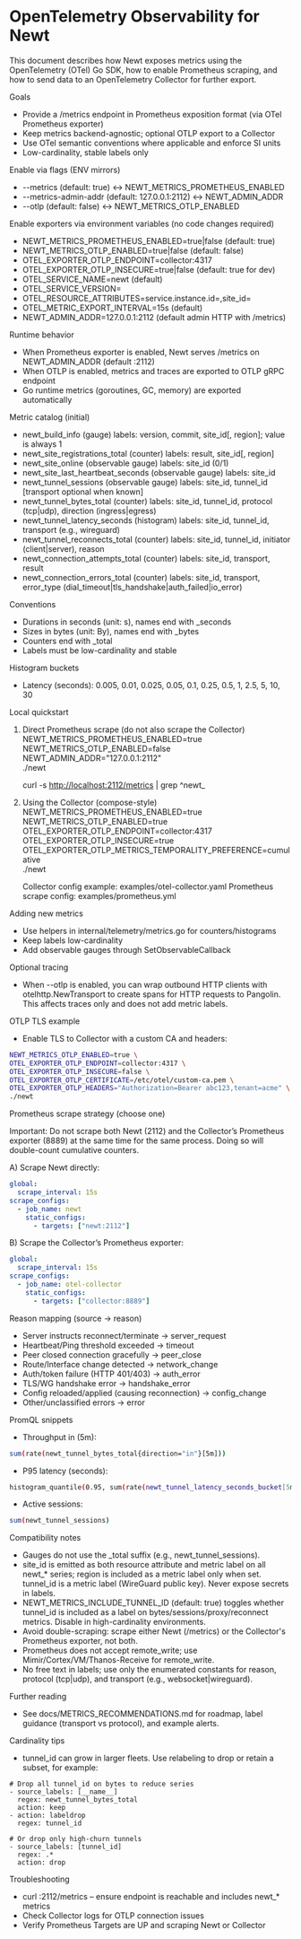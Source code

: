 <!-- markdownlint-disable MD033 -->
# OpenTelemetry Observability for Newt

This document describes how Newt exposes metrics using the OpenTelemetry (OTel) Go SDK, how to enable Prometheus scraping, and how to send data to an OpenTelemetry Collector for further export.

Goals

- Provide a /metrics endpoint in Prometheus exposition format (via OTel Prometheus exporter)
- Keep metrics backend-agnostic; optional OTLP export to a Collector
- Use OTel semantic conventions where applicable and enforce SI units
- Low-cardinality, stable labels only

Enable via flags (ENV mirrors)

- --metrics (default: true) ↔ NEWT_METRICS_PROMETHEUS_ENABLED
- --metrics-admin-addr (default: 127.0.0.1:2112) ↔ NEWT_ADMIN_ADDR
- --otlp (default: false) ↔ NEWT_METRICS_OTLP_ENABLED

Enable exporters via environment variables (no code changes required)

- NEWT_METRICS_PROMETHEUS_ENABLED=true|false (default: true)
- NEWT_METRICS_OTLP_ENABLED=true|false (default: false)
- OTEL_EXPORTER_OTLP_ENDPOINT=collector:4317
- OTEL_EXPORTER_OTLP_INSECURE=true|false (default: true for dev)
- OTEL_SERVICE_NAME=newt (default)
- OTEL_SERVICE_VERSION=<version>
- OTEL_RESOURCE_ATTRIBUTES=service.instance.id=<id>,site_id=<id>
- OTEL_METRIC_EXPORT_INTERVAL=15s (default)
- NEWT_ADMIN_ADDR=127.0.0.1:2112 (default admin HTTP with /metrics)

Runtime behavior

- When Prometheus exporter is enabled, Newt serves /metrics on NEWT_ADMIN_ADDR (default :2112)
- When OTLP is enabled, metrics and traces are exported to OTLP gRPC endpoint
- Go runtime metrics (goroutines, GC, memory) are exported automatically

Metric catalog (initial)

- newt_build_info (gauge) labels: version, commit, site_id[, region]; value is always 1
- newt_site_registrations_total (counter) labels: result, site_id[, region]
- newt_site_online (observable gauge) labels: site_id (0/1)
- newt_site_last_heartbeat_seconds (observable gauge) labels: site_id
- newt_tunnel_sessions (observable gauge) labels: site_id, tunnel_id [transport optional when known]
- newt_tunnel_bytes_total (counter) labels: site_id, tunnel_id, protocol (tcp|udp), direction (ingress|egress)
- newt_tunnel_latency_seconds (histogram) labels: site_id, tunnel_id, transport (e.g., wireguard)
- newt_tunnel_reconnects_total (counter) labels: site_id, tunnel_id, initiator (client|server), reason
- newt_connection_attempts_total (counter) labels: site_id, transport, result
- newt_connection_errors_total (counter) labels: site_id, transport, error_type (dial_timeout|tls_handshake|auth_failed|io_error)

Conventions

- Durations in seconds (unit: s), names end with _seconds
- Sizes in bytes (unit: By), names end with _bytes
- Counters end with _total
- Labels must be low-cardinality and stable

Histogram buckets

- Latency (seconds): 0.005, 0.01, 0.025, 0.05, 0.1, 0.25, 0.5, 1, 2.5, 5, 10, 30

Local quickstart

1) Direct Prometheus scrape (do not also scrape the Collector)
   NEWT_METRICS_PROMETHEUS_ENABLED=true \
   NEWT_METRICS_OTLP_ENABLED=false \
   NEWT_ADMIN_ADDR="127.0.0.1:2112" \
   ./newt

   curl -s <http://localhost:2112/metrics> | grep ^newt_

2) Using the Collector (compose-style)
   NEWT_METRICS_PROMETHEUS_ENABLED=true \
   NEWT_METRICS_OTLP_ENABLED=true \
   OTEL_EXPORTER_OTLP_ENDPOINT=collector:4317 \
   OTEL_EXPORTER_OTLP_INSECURE=true \
   OTEL_EXPORTER_OTLP_METRICS_TEMPORALITY_PREFERENCE=cumulative \
   ./newt

   Collector config example: examples/otel-collector.yaml
   Prometheus scrape config: examples/prometheus.yml

Adding new metrics

- Use helpers in internal/telemetry/metrics.go for counters/histograms
- Keep labels low-cardinality
- Add observable gauges through SetObservableCallback

Optional tracing

- When --otlp is enabled, you can wrap outbound HTTP clients with otelhttp.NewTransport to create spans for HTTP requests to Pangolin. This affects traces only and does not add metric labels.

OTLP TLS example

- Enable TLS to Collector with a custom CA and headers:

```sh
NEWT_METRICS_OTLP_ENABLED=true \
OTEL_EXPORTER_OTLP_ENDPOINT=collector:4317 \
OTEL_EXPORTER_OTLP_INSECURE=false \
OTEL_EXPORTER_OTLP_CERTIFICATE=/etc/otel/custom-ca.pem \
OTEL_EXPORTER_OTLP_HEADERS="Authorization=Bearer abc123,tenant=acme" \
./newt
```

Prometheus scrape strategy (choose one)

Important: Do not scrape both Newt (2112) and the Collector’s Prometheus exporter (8889) at the same time for the same process. Doing so will double-count cumulative counters.

A) Scrape Newt directly:

```yaml
global:
  scrape_interval: 15s
scrape_configs:
  - job_name: newt
    static_configs:
      - targets: ["newt:2112"]
```

B) Scrape the Collector’s Prometheus exporter:

```yaml
global:
  scrape_interval: 15s
scrape_configs:
  - job_name: otel-collector
    static_configs:
      - targets: ["collector:8889"]
```

Reason mapping (source → reason)

- Server instructs reconnect/terminate → server_request
- Heartbeat/Ping threshold exceeded → timeout
- Peer closed connection gracefully → peer_close
- Route/Interface change detected → network_change
- Auth/token failure (HTTP 401/403) → auth_error
- TLS/WG handshake error → handshake_error
- Config reloaded/applied (causing reconnection) → config_change
- Other/unclassified errors → error

PromQL snippets

- Throughput in (5m):

```sh
sum(rate(newt_tunnel_bytes_total{direction="in"}[5m]))
```

- P95 latency (seconds):

```sh
histogram_quantile(0.95, sum(rate(newt_tunnel_latency_seconds_bucket[5m])) by (le))
```

- Active sessions:

```sh
sum(newt_tunnel_sessions)
```

Compatibility notes

- Gauges do not use the _total suffix (e.g., newt_tunnel_sessions).
- site_id is emitted as both resource attribute and metric label on all newt_* series; region is included as a metric label only when set. tunnel_id is a metric label (WireGuard public key). Never expose secrets in labels.
- NEWT_METRICS_INCLUDE_TUNNEL_ID (default: true) toggles whether tunnel_id is included as a label on bytes/sessions/proxy/reconnect metrics. Disable in high-cardinality environments.
- Avoid double-scraping: scrape either Newt (/metrics) or the Collector's Prometheus exporter, not both.
- Prometheus does not accept remote_write; use Mimir/Cortex/VM/Thanos-Receive for remote_write.
- No free text in labels; use only the enumerated constants for reason, protocol (tcp|udp), and transport (e.g., websocket|wireguard).

Further reading

- See docs/METRICS_RECOMMENDATIONS.md for roadmap, label guidance (transport vs protocol), and example alerts.

Cardinality tips

- tunnel_id can grow in larger fleets. Use relabeling to drop or retain a subset, for example:

```
# Drop all tunnel_id on bytes to reduce series
- source_labels: [__name__]
  regex: newt_tunnel_bytes_total
  action: keep
- action: labeldrop
  regex: tunnel_id

# Or drop only high-churn tunnels
- source_labels: [tunnel_id]
  regex: .*
  action: drop
```

Troubleshooting

- curl :2112/metrics – ensure endpoint is reachable and includes newt_* metrics
- Check Collector logs for OTLP connection issues
- Verify Prometheus Targets are UP and scraping Newt or Collector
